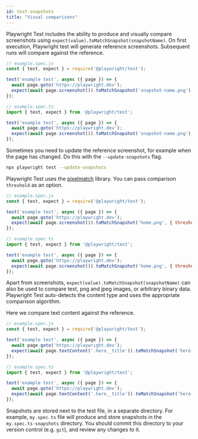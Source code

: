 ```yaml
---
id: test-snapshots
title: "Visual comparisons"
---
```


Playwright Test includes the ability to produce and visually compare screenshots using `expect(value).toMatchSnapshot(snapshotName)`. On first execution, Playwright test will generate reference screenshots. Subsequent runs will compare against the reference.

```js js-flavor=js
// example.spec.js
const { test, expect } = require('@playwright/test');

test('example test', async ({ page }) => {
  await page.goto('https://playwright.dev');
  expect(await page.screenshot()).toMatchSnapshot('snapshot-name.png');
});
```

```js js-flavor=ts
// example.spec.ts
import { test, expect } from '@playwright/test';

test('example test', async ({ page }) => {
  await page.goto('https://playwright.dev');
  expect(await page.screenshot()).toMatchSnapshot('snapshot-name.png');
});
```

Sometimes you need to update the reference screenshot, for example when the page has changed. Do this with the  `--update-snapshots` flag.

```bash
npx playwright test --update-snapshots
```

Playwright Test uses the [pixelmatch](https://github.com/mapbox/pixelmatch) library. You can pass comparison `threshold` as an option.

```js js-flavor=js
// example.spec.js
const { test, expect } = require('@playwright/test');

test('example test', async ({ page }) => {
  await page.goto('https://playwright.dev');
  expect(await page.screenshot()).toMatchSnapshot('home.png', { threshold: 0.2 });
});
```

```js js-flavor=ts
// example.spec.ts
import { test, expect } from '@playwright/test';

test('example test', async ({ page }) => {
  await page.goto('https://playwright.dev');
  expect(await page.screenshot()).toMatchSnapshot('home.png', { threshold: 0.2 });
});
```

Apart from screenshots, `expect(value).toMatchSnapshot(snapshotName)` can also be used to compare text, png and jpeg images, or arbitrary binary data. Playwright Test auto-detects the content type and uses the appropriate comparison algorithm.

Here we compare text content against the reference.

```js js-flavor=js
// example.spec.js
const { test, expect } = require('@playwright/test');

test('example test', async ({ page }) => {
  await page.goto('https://playwright.dev');
  expect(await page.textContent('.hero__title')).toMatchSnapshot('hero.txt');
});
```

```js js-flavor=ts
// example.spec.ts
import { test, expect } from '@playwright/test';

test('example test', async ({ page }) => {
  await page.goto('https://playwright.dev');
  expect(await page.textContent('.hero__title')).toMatchSnapshot('hero.txt');
});
```

Snapshots are stored next to the test file, in a separate directory. For example, `my.spec.ts` file will produce and store snapshots in the `my.spec.ts-snapshots` directory. You should commit this directory to your version control (e.g. `git`), and review any changes to it.
